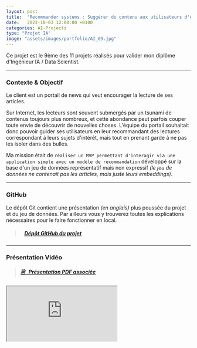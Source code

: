 ```yaml
---
layout: post
title:  "Recommander systems : Suggérer du contenu aux utilisateurs d'un site de news"
date:   2022-10-03 12:00:00 +0100
categories: AI-Projects
type: "Projet IA"
image: "assets/images/portfolio/AI_09.jpg"
---
```


Ce projet est le 9ème des 11 projets réalisés pour valider mon diplôme d'Ingénieur IA / Data Scientist.

---
### Contexte & Objectif

Le client est un portail de news qui veut encourager la lecture de ses articles.

Sur Internet, les lecteurs sont souvent submergés par un tsunami de contenus toujours plus nombreux, et cette abondance peut parfois couper toute envie de découvrir de nouvelles choses. L'équipe du portail souhaitait donc pouvoir guider ses utilisateurs en leur recommandant des lectures correspondant à leurs sujets d'intérêt, mais tout en prenant garde à ne pas les isoler dans des bulles.

Ma mission était de `réaliser un MVP permettant d'interagir via une application simple avec un modèle de recommandation` développé sur la base d'un jeu de données représentatif mais non expressif *(le jeu de données ne contenait pas les articles, mais juste leurs embeddings)*.

---
### GitHub

Le dépôt Git contient une présentation *(en anglais)* plus poussée du projet et du jeu de données. Par ailleurs vous y trouverez toutes les explications nécessaires pour le faire fonctionner en local.

> ##### <ico class="ti-github"></ico>&nbsp;&nbsp; <a href='https://github.com/Valkea/OC_AI_09' target='_blank'>Dépôt GitHub du projet</a>

---
### Présentation Vidéo

> ##### <a href='{{site.baseurl}}/assets/pdf/AI_P09.pdf' target='_blank'><ico><b>🗎 </b></ico>&nbsp;&nbsp;Présentation PDF associée</a>

<iframe class='youtube_video' src="https://www.youtube-nocookie.com/embed/JqDjDrt7U60" title="YouTube video player" allow="accelerometer; autoplay; clipboard-write; encrypted-media; gyroscope; picture-in-picture" allowfullscreen></iframe>
